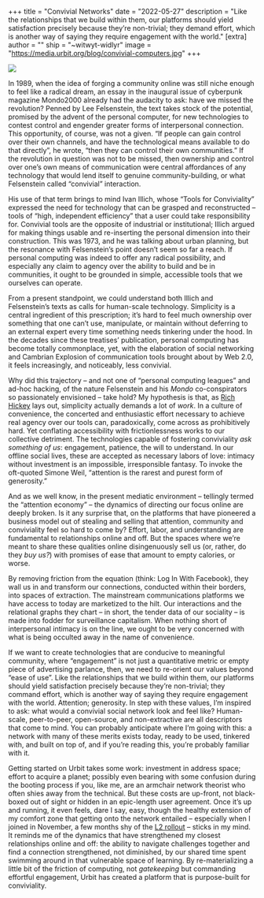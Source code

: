 +++ 
title = "Convivial Networks" 
date = "2022-05-27" 
description = "Like the relationships that we build within them, our platforms should yield satisfaction precisely because they’re non-trivial; they demand effort, which is another way of saying they require engagement with the world." 
[extra] 
author = "" 
ship = "~witwyt-widlyr" 
image = "https://media.urbit.org/blog/convivial-computers.jpg" 
+++

![](https://media.urbit.org/blog/convivial-computers.jpg)

In 1989, when the idea of forging a community online was still niche enough to feel like a radical dream, an essay in the inaugural issue of cyberpunk magazine Mondo2000 already had the audacity to ask: have we missed the revolution? Penned by Lee Felsenstein, the text takes stock of the potential, promised by the advent of the personal computer, for new technologies to contest control and engender greater forms of interpersonal connection. This opportunity, of course, was not a given. “If people can gain control over their own channels, and have the technological means available to do that directly”, he wrote, “then they can control their own communities.” If the revolution in question was not to be missed, then ownership and control over one’s own means of communication were central affordances of any technology that would lend itself to genuine community-building, or what Felsenstein called “convivial” interaction. 

His use of that term brings to mind Ivan Illich, whose “Tools for Conviviality” expressed the need for technology that can be grasped and reconstructed – tools of “high, independent efficiency” that a user could take responsibility for. Convivial tools are the opposite of industrial or institutional; Illich argued for making things usable and re-inserting the personal dimension into their construction. This was 1973, and he was talking about urban planning, but the resonance with Felsenstein’s point doesn’t seem so far a reach. If personal computing was indeed to offer any radical possibility, and especially any claim to agency over the ability to build and be in communities, it ought to be grounded in simple, accessible tools that we ourselves can operate. 

From a present standpoint, we could understand both Illich and Felsenstein’s texts as calls for human-scale technology. Simplicity is a central ingredient of this prescription; it’s hard to feel much ownership over something that one can’t use, manipulate, or maintain without deferring to an external expert every time something needs tinkering under the hood. In the decades since these treatises’ publication, personal computing has become totally commonplace, yet, with the elaboration of social networking and Cambrian Explosion of communication tools brought about by Web 2.0, it feels increasingly, and noticeably, less convivial. 

Why did this trajectory – and not one of “personal computing leagues” and ad-hoc hacking, of the nature Felsenstein and his _Mondo_ co-conspirators so passionately envisioned – take hold? My hypothesis is that, as [Rich Hickey](https://www.youtube.com/watch?v=SxdOUGdseq4&ab_channel=StrangeLoopConference) lays out, simplicity actually demands a lot of _work_. In a culture of convenience, the concerted and enthusiastic effort necessary to achieve real agency over our tools can, paradoxically, come across as prohibitively hard. Yet conflating accessibility with frictionlessness works to our collective detriment. The technologies capable of fostering conviviality _ask something of us_: engagement, patience, the will to understand. In our offline social lives, these are accepted as necessary labors of love: intimacy without investment is an impossible, irresponsible fantasy. To invoke the oft-quoted Simone Weil, “attention is the rarest and purest form of generosity.” 

And as we well know, in the present mediatic environment – tellingly termed the “attention economy” – the dynamics of directing our focus online are deeply broken. Is it any surprise that, on the platforms that have pioneered a business model out of stealing and selling that attention, community and conviviality feel so hard to come by? Effort, labor, and understanding are fundamental to relationships online and off. But the spaces where we’re meant to share these qualities online disingenuously sell us (or, rather, do they _buy us?_) with promises of ease that amount to empty calories, or worse.

By removing friction from the equation (think: Log In With Facebook), they wall us in and transform our connections, conducted within their borders, into spaces of extraction. The mainstream communications platforms we have access to today are marketized to the hilt. Our interactions and the relational graphs they chart – in short, the tender data of our sociality – is made into fodder for surveillance capitalism. When nothing short of interpersonal intimacy is on the line, we ought to be very concerned with what is being occulted away in the name of convenience.

If we want to create technologies that are conducive to meaningful community, where “engagement” is not just a quantitative metric or empty piece of advertising parlance, then, we need to re-orient our values beyond “ease of use”. Like the relationships that we build within them, our platforms should yield satisfaction precisely because they’re non-trivial; they command effort, which is another way of saying they require engagement with the world. Attention; generosity. In step with these values, I’m inspired to ask: what would a convivial social network look and feel like? Human-scale, peer-to-peer, open-source, and non-extractive are all descriptors that come to mind. You can probably anticipate where I’m going with this: a network with many of these merits exists today, ready to be used, tinkered with, and built on top of, and if you’re reading this, you’re probably familiar with it. 

Getting started on Urbit takes some work: investment in address space; effort to acquire a planet; possibly even bearing with some confusion during the booting process if you, like me, are an armchair network theorist who often shies away from the technical. But these costs are up-front, not black-boxed out of sight or hidden in an epic-length user agreement. Once it’s up and running, it even feels, dare I say, easy, though the healthy extension of my comfort zone that getting onto the network entailed – especially when I joined in November, a few months shy of the [L2 rollout](https://urbit.org/using/id/layer-2-for-planets) – sticks in my mind. It reminds me of the dynamics that have strengthened my closest relationships online and off: the ability to navigate challenges together and find a connection strengthened, not diminished, by our shared time spent swimming around in that vulnerable space of learning. By re-materializing a little bit of the friction of computing, not _gatekeeping_ but commanding effortful engagement, Urbit has created a platform that is purpose-built for conviviality.
